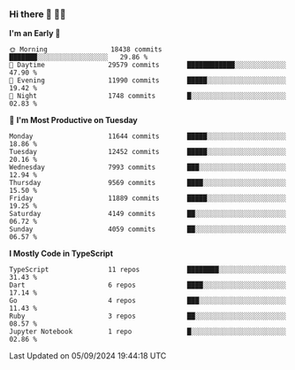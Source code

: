 ### Hi there 👋 🧑‍💻



<!--START_SECTION:waka-->
**I'm an Early 🐤** 

```text
🌞 Morning                18438 commits       ███████░░░░░░░░░░░░░░░░░░   29.86 % 
🌆 Daytime                29579 commits       ████████████░░░░░░░░░░░░░   47.90 % 
🌃 Evening                11990 commits       █████░░░░░░░░░░░░░░░░░░░░   19.42 % 
🌙 Night                  1748 commits        █░░░░░░░░░░░░░░░░░░░░░░░░   02.83 % 
```
📅 **I'm Most Productive on Tuesday** 

```text
Monday                   11644 commits       █████░░░░░░░░░░░░░░░░░░░░   18.86 % 
Tuesday                  12452 commits       █████░░░░░░░░░░░░░░░░░░░░   20.16 % 
Wednesday                7993 commits        ███░░░░░░░░░░░░░░░░░░░░░░   12.94 % 
Thursday                 9569 commits        ████░░░░░░░░░░░░░░░░░░░░░   15.50 % 
Friday                   11889 commits       █████░░░░░░░░░░░░░░░░░░░░   19.25 % 
Saturday                 4149 commits        ██░░░░░░░░░░░░░░░░░░░░░░░   06.72 % 
Sunday                   4059 commits        ██░░░░░░░░░░░░░░░░░░░░░░░   06.57 % 
```


**I Mostly Code in TypeScript** 

```text
TypeScript               11 repos            ████████░░░░░░░░░░░░░░░░░   31.43 % 
Dart                     6 repos             ████░░░░░░░░░░░░░░░░░░░░░   17.14 % 
Go                       4 repos             ███░░░░░░░░░░░░░░░░░░░░░░   11.43 % 
Ruby                     3 repos             ██░░░░░░░░░░░░░░░░░░░░░░░   08.57 % 
Jupyter Notebook         1 repo              █░░░░░░░░░░░░░░░░░░░░░░░░   02.86 % 
```




 Last Updated on 05/09/2024 19:44:18 UTC
<!--END_SECTION:waka-->


